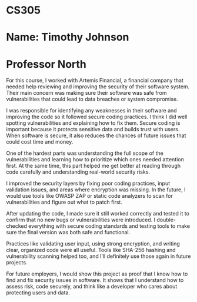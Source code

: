 # CS305
# Name: Timothy Johnson
# Professor North

For this course, I worked with Artemis Financial, a financial company that needed help reviewing and improving the security of their software system. Their main concern was making sure their software was safe from vulnerabilities that could lead to data breaches or system compromise.

I was responsible for identifying any weaknesses in their software and improving the code so it followed secure coding practices. I think I did well spotting vulnerabilities and explaining how to fix them. Secure coding is important because it protects sensitive data and builds trust with users. When software is secure, it also reduces the chances of future issues that could cost time and money.

One of the hardest parts was understanding the full scope of the vulnerabilities and learning how to prioritize which ones needed attention first. At the same time, this part helped me get better at reading through code carefully and understanding real-world security risks.

I improved the security layers by fixing poor coding practices, input validation issues, and areas where encryption was missing. In the future, I would use tools like OWASP ZAP or static code analyzers to scan for vulnerabilities and figure out what to patch first.

After updating the code, I made sure it still worked correctly and tested it to confirm that no new bugs or vulnerabilities were introduced. I double-checked everything with secure coding standards and testing tools to make sure the final version was both safe and functional.

Practices like validating user input, using strong encryption, and writing clear, organized code were all useful. Tools like SHA-256 hashing and vulnerability scanning helped too, and I’ll definitely use those again in future projects.

For future employers, I would show this project as proof that I know how to find and fix security issues in software. It shows that I understand how to assess risk, code securely, and think like a developer who cares about protecting users and data.
